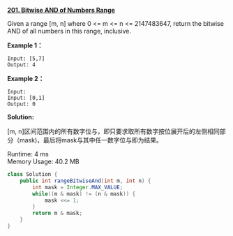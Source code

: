 **[201. Bitwise AND of Numbers Range](https://leetcode.com/problems/bitwise-and-of-numbers-range/)**

Given a range [m, n] where 0 <= m <= n <= 2147483647, return the bitwise AND of all numbers in this range, inclusive.

**Example 1：**

```
Input: [5,7]
Output: 4

```

**Example 2：**

```
Input:
Input: [0,1]
Output: 0

```

**Solution:**

[m, n]区间范围内的所有数字位与，即只要求取所有数字按位展开后的左侧相同部分（mask)，最后将mask与其中任一数字位与即为结果。

Runtime: 4 ms<br/>
Memory Usage: 40.2 MB

```java
class Solution {
    public int rangeBitwiseAnd(int m, int n) {
        int mask = Integer.MAX_VALUE;
        while((m & mask) != (n & mask)) {
            mask <<= 1;
        }
        return m & mask;
    }
}

```


